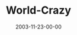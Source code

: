 ---
layout: message
category: message
series: "Crazy Church"
title: "World-Crazy"
date: 2003-11-23-00-00
message_id: 196
---